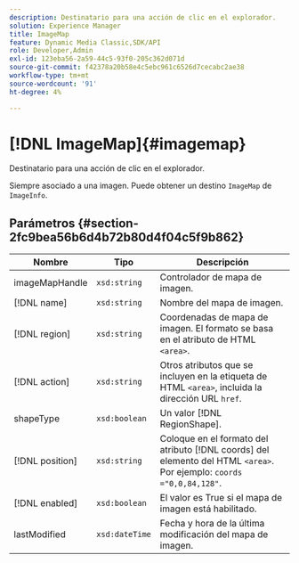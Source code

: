 ```yaml
---
description: Destinatario para una acción de clic en el explorador.
solution: Experience Manager
title: ImageMap
feature: Dynamic Media Classic,SDK/API
role: Developer,Admin
exl-id: 123eba56-2a59-44c5-93f0-205c362d071d
source-git-commit: f42378a20b58e4c5ebc961c6526d7cecabc2ae38
workflow-type: tm+mt
source-wordcount: '91'
ht-degree: 4%

---
```


# [!DNL ImageMap]{#imagemap}

Destinatario para una acción de clic en el explorador.

Siempre asociado a una imagen. Puede obtener un destino `ImageMap` de `ImageInfo`.

## Parámetros {#section-2fc9bea56b6d4b72b80d4f04c5f9b862}

| Nombre | Tipo | Descripción |
|---|---|---|
| imageMapHandle | `xsd:string` | Controlador de mapa de imagen. |
| [!DNL name] | `xsd:string` | Nombre del mapa de imagen. |
| [!DNL region] | `xsd:string` | Coordenadas de mapa de imagen. El formato se basa en el atributo de HTML `<area>`. |
| [!DNL action] | `xsd:string` | Otros atributos que se incluyen en la etiqueta de HTML `<area>`, incluida la dirección URL `href`. |
| shapeType | `xsd:boolean` | Un valor [!DNL RegionShape]. |
| [!DNL position] | `xsd:string` | Coloque en el formato del atributo [!DNL coords] del elemento del HTML `<area>`. Por ejemplo: `coords ="0,0,84,128"`. |
| [!DNL enabled] | `xsd:boolean` | El valor es True si el mapa de imagen está habilitado. |
| lastModified | `xsd:dateTime` | Fecha y hora de la última modificación del mapa de imagen. |
